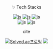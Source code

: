 
<div align="center"><p>✨ Tech Stacks</p>

![js](https://img.shields.io/badge/Unity-100000?style=for-the-badge&logo=unity&logoColor=white)
![js](https://img.shields.io/badge/Flutter-02569B?style=for-the-badge&logo=flutter&logoColor=white)
![js](https://img.shields.io/badge/Spring-6DB33F?style=for-the-badge&logo=spring&logoColor=white)<br>
![js](https://img.shields.io/badge/Java-ED8B00?style=for-the-badge&logo=openjdk&logoColor=white)
![js](https://img.shields.io/badge/C%2B%2B-00599C?style=for-the-badge&logo=c%2B%2B&logoColor=white)<br>

<p>cite</p>

[![Solved.ac프로필](http://mazassumnida.wtf/api/mini/generate_badge?boj=nov2pro)](https://solved.ac/nov2pro)
<a href="링크"><img src="https://img.shields.io/badge/Tistory-000000?style=flat-square&logo=tistory&logoColor=white"/></a>

</div>
